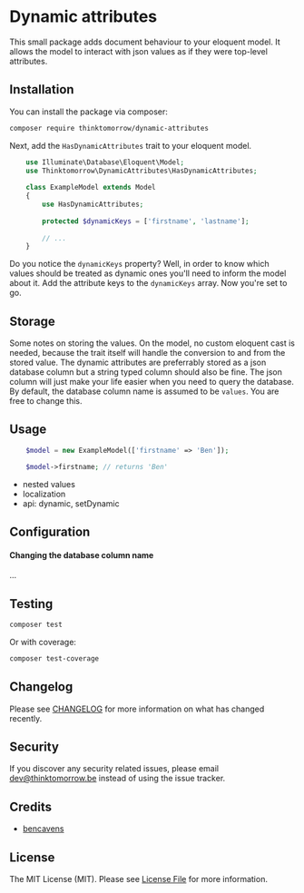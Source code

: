 # Dynamic attributes

This small package adds document behaviour to your eloquent model. It allows the model to interact
with json values as if they were top-level attributes.

## Installation

You can install the package via composer:

```bash
composer require thinktomorrow/dynamic-attributes
```

Next, add the `HasDynamicAttributes` trait to your eloquent model. 

```php
    use Illuminate\Database\Eloquent\Model;
    use Thinktomorrow\DynamicAttributes\HasDynamicAttributes;
    
    class ExampleModel extends Model
    {
        use HasDynamicAttributes;
    
        protected $dynamicKeys = ['firstname', 'lastname'];
    
        // ...
    }
```
Do you notice the `dynamicKeys` property? Well, in order to know which values should be treated as dynamic ones you'll need to inform the model about it. 
Add the attribute keys to the `dynamicKeys` array. Now you're set to go.

## Storage
Some notes on storing the values. On the model, no custom eloquent cast is needed, because the trait itself will handle the conversion to and from the stored value. 
The dynamic attributes are preferrably stored as a json database column but a string typed column should also be fine. The json column will just make your life easier when you need to query the database.
By default, the database column name is assumed to be `values`. You are free to change this. 

## Usage

``` php
    $model = new ExampleModel(['firstname' => 'Ben']);

    $model->firstname; // returns 'Ben'
```

- nested values
- localization
- api: dynamic, setDynamic

## Configuration

#### Changing the database column name
...

## Testing

``` bash
composer test
```

Or with coverage:
``` bash
composer test-coverage
```

## Changelog

Please see [CHANGELOG](CHANGELOG.md) for more information on what has changed recently.

## Security

If you discover any security related issues, please email dev@thinktomorrow.be instead of using the issue tracker.

## Credits

- [bencavens](https://github.com/bencavens)

## License

The MIT License (MIT). Please see [License File](LICENSE.md) for more information.
